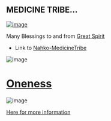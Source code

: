 ## MEDICINE TRIBE...

[![image](https://user-images.githubusercontent.com/37987346/101999396-a37e4380-3caa-11eb-8cc6-e61fb53c7855.png)](http://shapereality.innerinetcompany.hns.to/)

Many Blessings to and from [Great Spirit](https://youtu.be/0M7nETLOsKQ)

- Link to [Nahko-MedicineTribe](http://nahko.com/medicinetribe/)

![image](https://user-images.githubusercontent.com/37987346/90843123-ee0c3680-e32e-11ea-8bd6-8cbce49d4076.png)

 
 # [Oneness](https://chopra.com/articles/what-is-oneness)
 
![image](https://user-images.githubusercontent.com/37987346/90844316-a1762a80-e331-11ea-8403-2ff6f3f0e49f.png)

[Here for more information](http://admin.websecurityspecialist)
